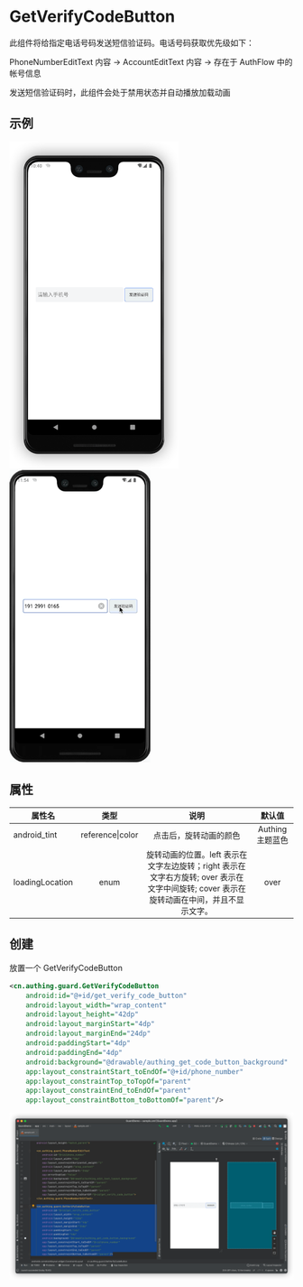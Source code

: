 # GetVerifyCodeButton

<LastUpdated/>

此组件将给指定电话号码发送短信验证码。电话号码获取优先级如下：

PhoneNumberEditText 内容 -> AccountEditText 内容 -> 存在于 AuthFlow 中的帐号信息

发送短信验证码时，此组件会处于禁用状态并自动播放加载动画

## 示例

<img src="./../images/getverifycodebutton1.png" alt="drawing" width="300"/>

<img src="./../gif/getverifycode.gif" alt="drawing" width="250"/>



## 属性

| 属性名                     | 类型 | 说明 | 默认值 |
| ----------------------- |:--------:| :------:| :-----: |
| android_tint |    reference\|color    |   点击后，旋转动画的颜色   |    Authing 主题蓝色   |
| loadingLocation |    enum    |   旋转动画的位置。left 表示在文字左边旋转；right 表示在文字右方旋转; over 表示在文字中间旋转; cover 表示在旋转动画在中间，并且不显示文字。   | over   |

## 创建

放置一个 GetVerifyCodeButton

```xml
<cn.authing.guard.GetVerifyCodeButton
    android:id="@+id/get_verify_code_button"
    android:layout_width="wrap_content"
    android:layout_height="42dp"
    android:layout_marginStart="4dp"
    android:layout_marginEnd="24dp"
    android:paddingStart="4dp"
    android:paddingEnd="4dp"
    android:background="@drawable/authing_get_code_button_background"
    app:layout_constraintStart_toEndOf="@+id/phone_number"
    app:layout_constraintTop_toTopOf="parent"
    app:layout_constraintEnd_toEndOf="parent"
    app:layout_constraintBottom_toBottomOf="parent"/>
```

![](./../images/getverifycodebutton2.png)
